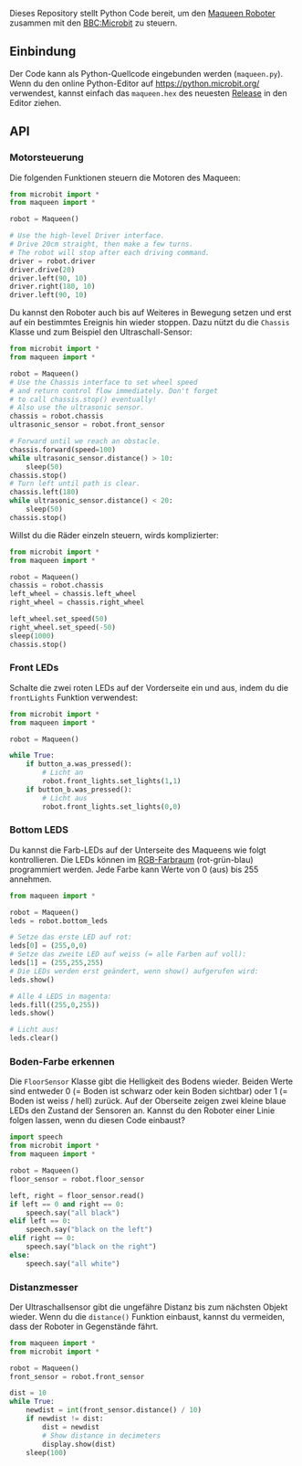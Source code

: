 Dieses Repository stellt Python Code bereit, um den [Maqueen Roboter](https://www.dfrobot.com/product-1783.html) zusammen mit den [BBC:Microbit](https://microbit.org/) zu steuern.

## Einbindung
Der Code kann als Python-Quellcode eingebunden werden (`maqueen.py`). Wenn du den online Python-Editor auf https://python.microbit.org/ verwendest, kannst einfach das `maqueen.hex` des neuesten [Release](https://github.com/tkilla77/maqueen/releases) in den Editor ziehen.

## API

### Motorsteuerung

Die folgenden Funktionen steuern die Motoren des Maqueen:
```python
from microbit import *
from maqueen import *

robot = Maqueen()

# Use the high-level Driver interface.
# Drive 20cm straight, then make a few turns.
# The robot will stop after each driving command.
driver = robot.driver
driver.drive(20)
driver.left(90, 10)
driver.right(180, 10)
driver.left(90, 10)
```

Du kannst den Roboter auch bis auf Weiteres in Bewegung setzen und erst auf ein bestimmtes Ereignis hin wieder stoppen. Dazu nützt du die `Chassis` Klasse und zum Beispiel den Ultraschall-Sensor:

```python
from microbit import *
from maqueen import *

robot = Maqueen()
# Use the Chassis interface to set wheel speed
# and return control flow immediately. Don't forget
# to call chassis.stop() eventually!
# Also use the ultrasonic sensor.
chassis = robot.chassis
ultrasonic_sensor = robot.front_sensor

# Forward until we reach an obstacle.
chassis.forward(speed=100)
while ultrasonic_sensor.distance() > 10:
    sleep(50)
chassis.stop()
# Turn left until path is clear.
chassis.left(180)
while ultrasonic_sensor.distance() < 20:
    sleep(50)
chassis.stop()
```

Willst du die Räder einzeln steuern, wirds komplizierter:
```python
from microbit import *
from maqueen import *

robot = Maqueen()
chassis = robot.chassis
left_wheel = chassis.left_wheel
right_wheel = chassis.right_wheel

left_wheel.set_speed(50)
right_wheel.set_speed(-50)
sleep(1000)
chassis.stop()
```

### Front LEDs
Schalte die zwei roten LEDs auf der Vorderseite ein und aus, indem du die `frontLights` Funktion verwendest:

```python
from microbit import *
from maqueen import *

robot = Maqueen()

while True:
    if button_a.was_pressed():
        # Licht an
        robot.front_lights.set_lights(1,1)
    if button_b.was_pressed():
        # Licht aus
        robot.front_lights.set_lights(0,0)
```

### Bottom LEDS

Du kannst die Farb-LEDs auf der Unterseite des Maqueens wie folgt kontrollieren. Die LEDs können im [RGB-Farbraum](https://www.farb-tabelle.de/de/farbtabelle.htm) (rot-grün-blau) programmiert werden. Jede Farbe kann Werte von 0 (aus) bis 255 annehmen.

```python
from maqueen import *

robot = Maqueen()
leds = robot.bottom_leds

# Setze das erste LED auf rot:
leds[0] = (255,0,0)
# Setze das zweite LED auf weiss (= alle Farben auf voll):
leds[1] = (255,255,255)
# Die LEDs werden erst geändert, wenn show() aufgerufen wird:
leds.show()

# Alle 4 LEDS in magenta:
leds.fill((255,0,255))
leds.show()

# Licht aus!
leds.clear()
```

### Boden-Farbe erkennen
Die `FloorSensor` Klasse gibt die Helligkeit des Bodens wieder. Beiden Werte sind entweder 0 (= Boden ist schwarz oder kein Boden sichtbar) oder 1 (= Boden ist weiss / hell) zurück. Auf der Oberseite zeigen zwei kleine blaue LEDs den Zustand der Sensoren an. Kannst du den Roboter einer Linie folgen lassen, wenn du diesen Code einbaust? 

```python
import speech
from microbit import *
from maqueen import *

robot = Maqueen()
floor_sensor = robot.floor_sensor

left, right = floor_sensor.read()
if left == 0 and right == 0:
    speech.say("all black")
elif left == 0:
    speech.say("black on the left")
elif right == 0:
    speech.say("black on the right")
else:
    speech.say("all white")
```

### Distanzmesser
Der Ultraschallsensor gibt die ungefähre Distanz bis zum nächsten Objekt wieder. Wenn du die `distance()` Funktion einbaust, kannst du vermeiden, dass der Roboter in Gegenstände fährt.

```python
from maqueen import *
from microbit import *

robot = Maqueen()
front_sensor = robot.front_sensor

dist = 10
while True:
    newdist = int(front_sensor.distance() / 10)
    if newdist != dist:
        dist = newdist
        # Show distance in decimeters
        display.show(dist)
    sleep(100)
```

